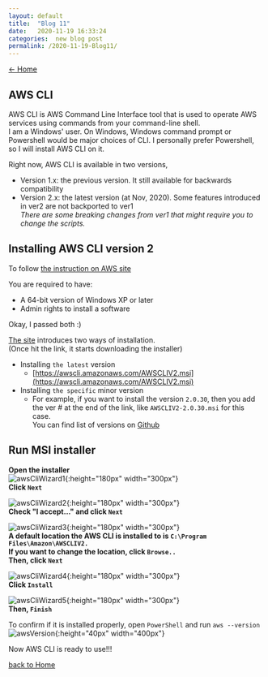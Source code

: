```yaml
---
layout: default
title:  "Blog 11"
date:   2020-11-19 16:33:24
categories:  new blog post
permalink: /2020-11-19-Blog11/
---
```

[<- Home](https://keiyamo.github.io/)

## AWS CLI
AWS CLI is AWS Command Line Interface tool that is used to operate AWS services using commands from your command-line shell.  
I am a Windows' user. On Windows, Windows command prompt or Powershell would be major choices of CLI. I personally prefer Powershell, so I will install AWS CLI on it.   

Right now, AWS CLI is available in two versions,  
- Version 1.x: the previous version. It still available for backwards compatibility  
- Version 2.x: the latest version (at Nov, 2020). Some features introduced in ver2 are not backported to ver1  
*There are some breaking changes from ver1 that might require you to change the scripts.*


## Installing AWS CLI version 2
To follow [the instruction on AWS site](https://docs.aws.amazon.com/cli/latest/userguide/install-cliv2-windows.html)

You are required to have:
- A 64-bit version of Windows XP or later
- Admin rights to install a software  

Okay, I passed both :)

[The site](https://docs.aws.amazon.com/cli/latest/userguide/install-cliv2-windows.html#cliv2-windows-install) introduces two ways of installation.  
(Once hit the link, it starts downloading the installer)
- Installing `the latest` version  
  - [https://awscli.amazonaws.com/AWSCLIV2.msi](https://awscli.amazonaws.com/AWSCLIV2.msi)
- Installing `the specific` minor version  
  - For example, if you want to install the version `2.0.30`, then you add the ver # at the end of the link, like `AWSCLIV2-2.0.30.msi` for this case.  
  You can find list of versions on [Github](https://github.com/aws/aws-cli/blob/v2/CHANGELOG.rst)

## Run MSI installer
**Open the installer**  
![awsCliWizard1](https://user-images.githubusercontent.com/69828773/99853777-74a40000-2b38-11eb-8c7a-f563f09c3f1f.png){:height="180px" width="300px"}  
**Click `Next`**  

![awsCliWizard2](https://user-images.githubusercontent.com/69828773/99853778-74a40000-2b38-11eb-9e1e-3fd8a6047853.png){:height="180px" width="300px"}   
**Check "I accept..." and click `Next`**  

![awsCliWizard3](https://user-images.githubusercontent.com/69828773/99853773-7372d300-2b38-11eb-9dee-ec08212d0883.png){:height="180px" width="300px"}    
**A default location the AWS CLI is installed to is `C:\Program Files\Amazon\AWSCLIV2.`  
If you want to change the location, click `Browse..`**   
**Then, click `Next`**   

![awsCliWizard4](https://user-images.githubusercontent.com/69828773/99853775-740b6980-2b38-11eb-8207-52bd1fb40dcf.png){:height="180px" width="300px"}  
**Click `Install`**  

![awsCliWizard5](https://user-images.githubusercontent.com/69828773/99853776-740b6980-2b38-11eb-8999-0f0a979ae702.png){:height="180px" width="300px"}   
**Then, `Finish`**

To confirm if it is installed properly, open `PowerShell` and run `aws --version`  
![awsVersion](https://user-images.githubusercontent.com/69828773/99864052-12f28e80-2b56-11eb-9768-c9ee4c508c4d.png){:height="40px" width="400px"}  

Now AWS CLI is ready to use!!!




[back to Home](https://keiyamo.github.io/)
